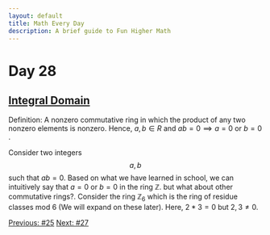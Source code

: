 ```yaml
---
layout: default
title: Math Every Day
description: A brief guide to Fun Higher Math
---
```

# Day 28

## [Integral Domain](https://en.wikipedia.org/wiki/Integral_domain)

Definition: A nonzero commutative ring in which the product of any two nonzero elements is nonzero. Hence, $a,b\in R$ and $ab=0 \implies a=0$ or  $b=0$ .

Consider two integers $$a,b$$ such that $ab=0$. Based on what we have learned in school, we can intuitively say that $a=0$ or $b=0$ in the ring $\mathbb{Z}$. but what about other commutative rings?. Consider the ring $\mathbb{Z}_6$ which is the ring of residue classes mod 6 (We will expand on these later). Here, $2*3=0$ but $2,3 \neq 0$. 








<div class="day-nav-wrapper">
  <a href="./day25.html" class="day-nav__link">Previous: #25</a>
  <a href="./day27.html" class="day-nav__link">Next: #27</a>
</div>